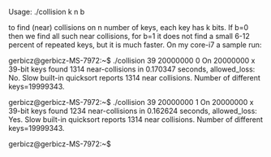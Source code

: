 Usage: ./collision k n b

to find (near) collisions on n number of keys, each key has k bits. If b=0 then we find all such near collisions, for b=1 it does not find a small 6-12 percent of repeated keys, but it is much faster. On my core-i7 a sample run:

gerbicz@gerbicz-MS-7972:~$ ./collision 39 20000000 0
On 20000000 x 39-bit keys found 1314 near-collisions in 0.170347 seconds, allowed_loss: No.
Slow built-in quicksort reports 1314 near collisions. Number of different keys=19999343.

gerbicz@gerbicz-MS-7972:~$ ./collision 39 20000000 1
On 20000000 x 39-bit keys found 1234 near-collisions in 0.162624 seconds, allowed_loss: Yes.
Slow built-in quicksort reports 1314 near collisions. Number of different keys=19999343.

gerbicz@gerbicz-MS-7972:~$
